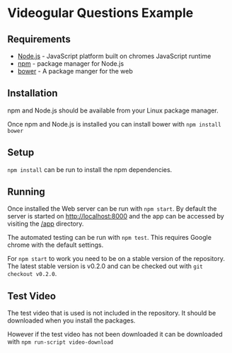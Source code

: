 Videogular Questions Example
============================

Requirements
------------

* [Node.js](http://nodejs.org/) - JavaScript platform built on chromes JavaScript runtime
* [npm](https://www.npmjs.org/) - package manager for Node.js
* [bower](http://bower.io/) - A package manger for the web

Installation
------------

npm and Node.js should be available from your Linux package manager.

Once npm and Node.js is installed you can install bower with `npm install bower`

Setup
-----

`npm install` can be run to install the npm dependencies.

Running
-------

Once installed the Web server can be run with `npm start`.  By default the
server is started on [http://localhost:8000](http://localhost:8000) and the app
can be accessed by visiting the [/app](http://localhost:8000/app/) directory.

The automated testing can be run with `npm test`.
This requires Google chrome with the default settings.

For `npm start` to work you need to be on a stable version of the repository.
The latest stable version is v0.2.0 and can be checked out with `git checkout
v0.2.0`.

Test Video
----------

The test video that is used is not included in the repository. It should be
downloaded when you install the packages.

However if the test video has not been downloaded it can be downloaded with
`npm run-script video-download`
